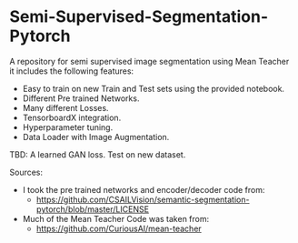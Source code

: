 # Semi-Supervised-Segmentation-Pytorch
A repository for semi supervised image segmentation using Mean Teacher it includes the following features:

- Easy to train on new Train and Test sets using the provided notebook.
- Different Pre trained Networks.
- Many different Losses.
- TensorboardX integration. 
- Hyperparameter tuning. 
- Data Loader with Image Augmentation. 

TBD:
A learned GAN loss. Test on new dataset.

Sources: 

- I took the pre trained networks and encoder/decoder code from: 
  - https://github.com/CSAILVision/semantic-segmentation-pytorch/blob/master/LICENSE
- Much of the Mean Teacher Code was taken from: 
  - https://github.com/CuriousAI/mean-teacher
